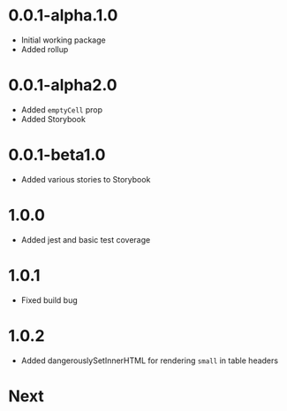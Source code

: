 # 0.0.1-alpha.1.0

- Initial working package
- Added rollup

# 0.0.1-alpha2.0

- Added `emptyCell` prop
- Added Storybook

# 0.0.1-beta1.0

- Added various stories to Storybook

# 1.0.0

- Added jest and basic test coverage

# 1.0.1

- Fixed build bug

# 1.0.2
- Added dangerouslySetInnerHTML for rendering `small` in table headers

# Next